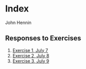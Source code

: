 # Index

John Hennin

## Responses to Exercises

1. [Exercise 1, July 7](https://johnhennin.github.io/jhrep_public/ResponseDay2Jul7)
2. [Exercise 2, July 8](https://johnhennin.github.io/jhrep_public/ResponseDay3Jul8)
3. [Exercise 3, July 9](https://johnhennin.github.io/jhrep_public/ResponseDay4Jul9)
